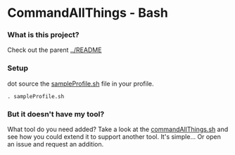 CommandAllThings - Bash
================

### What is this project?

Check out the parent [../README](../README.md)

### Setup

dot source the [sampleProfile.sh](sampleProfile.sh) file in your profile.

    . sampleProfile.sh

### But it doesn't have my tool?

What tool do you need added? Take a look at the [commandAllThings.sh](commandAllThings.sh) and see how you could extend it to support another tool. It's simple... Or open an issue and request an addition.
